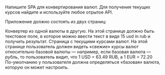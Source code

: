 Напишите SPA для конвертирования валют. Для получения текущих курсов найдите и используйте любое отрытое API.

Приложение должно состоять из двух страниц:

Конвертер из одной валюты в другую. На этой странице должно быть текстовое поле, в которое можно ввести текст в виде 15 usd in rub и получить результат.
Страница с текущими курсами валют. На этой странице пользователь должен видеть «свежие» курсы валют относительно базовой валюты — например, если базовая валюта — рубль, то пользователь видит, что 1 USD = 63.49 RUB, а 1 EUR = 72.20
По-умолчанию у пользователя должна определяться «базовая» валюта, которую он может настроить.
